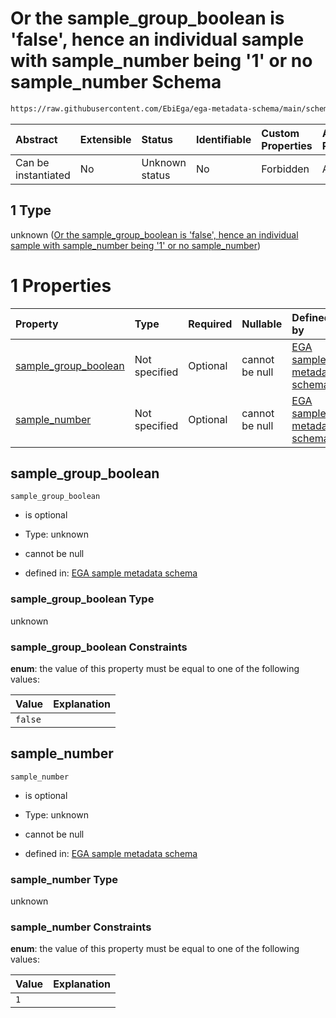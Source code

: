 # Or the sample\_group\_boolean is 'false', hence an individual sample with sample\_number being '1' or no sample\_number Schema

```txt
https://raw.githubusercontent.com/EbiEga/ega-metadata-schema/main/schemas/EGA.sample.json#/properties/sample_grouping/oneOf/1
```



| Abstract            | Extensible | Status         | Identifiable | Custom Properties | Additional Properties | Access Restrictions | Defined In                                                                   |
| :------------------ | :--------- | :------------- | :----------- | :---------------- | :-------------------- | :------------------ | :--------------------------------------------------------------------------- |
| Can be instantiated | No         | Unknown status | No           | Forbidden         | Allowed               | none                | [EGA.sample.json\*](../../../schemas/EGA.sample.json "open original schema") |

## 1 Type

unknown ([Or the sample\_group\_boolean is 'false', hence an individual sample with sample\_number being '1' or no sample\_number](ega-18-properties-sample-group-descriptor-oneof-or-the-sample_group_boolean-is-false-hence-an-individual-sample-with-sample_number-being-1-or-no-sample_number.md))

# 1 Properties

| Property                                        | Type          | Required | Nullable       | Defined by                                                                                                                                                                                                                                                                                                                                                                                      |
| :---------------------------------------------- | :------------ | :------- | :------------- | :---------------------------------------------------------------------------------------------------------------------------------------------------------------------------------------------------------------------------------------------------------------------------------------------------------------------------------------------------------------------------------------------- |
| [sample\_group\_boolean](#sample_group_boolean) | Not specified | Optional | cannot be null | [EGA sample metadata schema](ega-18-properties-sample-group-descriptor-oneof-or-the-sample_group_boolean-is-false-hence-an-individual-sample-with-sample_number-being-1-or-no-sample_number-properties-sample_group_boolean.md "https://raw.githubusercontent.com/EbiEga/ega-metadata-schema/main/schemas/EGA.sample.json#/properties/sample_grouping/oneOf/1/properties/sample_group_boolean") |
| [sample\_number](#sample_number)                | Not specified | Optional | cannot be null | [EGA sample metadata schema](ega-18-properties-sample-group-descriptor-oneof-or-the-sample_group_boolean-is-false-hence-an-individual-sample-with-sample_number-being-1-or-no-sample_number-properties-sample_number.md "https://raw.githubusercontent.com/EbiEga/ega-metadata-schema/main/schemas/EGA.sample.json#/properties/sample_grouping/oneOf/1/properties/sample_number")               |

## sample\_group\_boolean



`sample_group_boolean`

*   is optional

*   Type: unknown

*   cannot be null

*   defined in: [EGA sample metadata schema](ega-18-properties-sample-group-descriptor-oneof-or-the-sample_group_boolean-is-false-hence-an-individual-sample-with-sample_number-being-1-or-no-sample_number-properties-sample_group_boolean.md "https://raw.githubusercontent.com/EbiEga/ega-metadata-schema/main/schemas/EGA.sample.json#/properties/sample_grouping/oneOf/1/properties/sample_group_boolean")

### sample\_group\_boolean Type

unknown

### sample\_group\_boolean Constraints

**enum**: the value of this property must be equal to one of the following values:

| Value   | Explanation |
| :------ | :---------- |
| `false` |             |

## sample\_number



`sample_number`

*   is optional

*   Type: unknown

*   cannot be null

*   defined in: [EGA sample metadata schema](ega-18-properties-sample-group-descriptor-oneof-or-the-sample_group_boolean-is-false-hence-an-individual-sample-with-sample_number-being-1-or-no-sample_number-properties-sample_number.md "https://raw.githubusercontent.com/EbiEga/ega-metadata-schema/main/schemas/EGA.sample.json#/properties/sample_grouping/oneOf/1/properties/sample_number")

### sample\_number Type

unknown

### sample\_number Constraints

**enum**: the value of this property must be equal to one of the following values:

| Value | Explanation |
| :---- | :---------- |
| `1`   |             |
